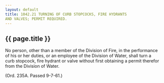 ```yaml
---
layout: default 
title: 1042.21 TURNING OF CURB STOPCOCKS, FIRE HYDRANTS
AND VALVES; PERMIT REQUIRED.
---
```


{{ page.title }}
----------------

No person, other than a member of the Division of Fire, in the
performance of his or her duties, or an employee of the Division of
Water, shall turn a curb stopcock, fire hydrant or valve without first
obtaining a permit therefor from the Division of Water.

(Ord. 235A. Passed 9-7-61.)
